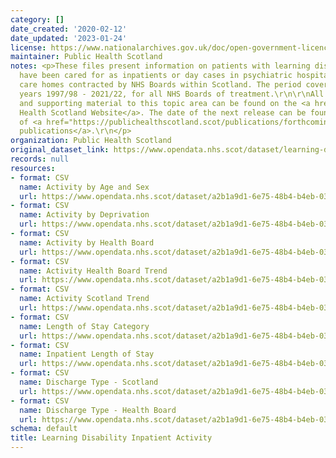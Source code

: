 ```yaml
---
category: []
date_created: '2020-02-12'
date_updated: '2023-01-24'
license: https://www.nationalarchives.gov.uk/doc/open-government-licence/version/3/
maintainer: Public Health Scotland
notes: <p>These files present information on patients with learning disabilities who
  have been cared for as inpatients or day cases in psychiatric hospitals and certain
  care homes contracted by NHS Boards within Scotland. The period covered is financial
  years 1997/98 - 2021/22, for all NHS Boards of treatment.\r\n\r\nAll publications
  and supporting material to this topic area can be found on the <a href="https://publichealthscotland.scot/publications/learning-disability-inpatient-activity/">Public
  Health Scotland Website</a>. The date of the next release can be found on our list
  of <a href="https://publichealthscotland.scot/publications/forthcoming-publications/">forthcoming
  publications</a>.\r\n</p>
organization: Public Health Scotland
original_dataset_link: https://www.opendata.nhs.scot/dataset/learning-disability-inpatient-activity
records: null
resources:
- format: CSV
  name: Activity by Age and Sex
  url: https://www.opendata.nhs.scot/dataset/a2b1a9d1-6e75-48b4-b4eb-038519870f53/resource/5df5775b-da6d-4e28-a293-4bf1fa27cdce/download/learning-disability-age-sex-2016-2021.csv
- format: CSV
  name: Activity by Deprivation
  url: https://www.opendata.nhs.scot/dataset/a2b1a9d1-6e75-48b4-b4eb-038519870f53/resource/e359f032-3bee-4d42-a788-b2a54d15729b/download/learning-disability-deprivation-analysis-2016-2021.csv
- format: CSV
  name: Activity by Health Board
  url: https://www.opendata.nhs.scot/dataset/a2b1a9d1-6e75-48b4-b4eb-038519870f53/resource/eaa3af2b-9907-4db5-b765-d5fcf3c41cbc/download/learning-disability-health-board-analysis-2016-2021.csv
- format: CSV
  name: Activity Health Board Trend
  url: https://www.opendata.nhs.scot/dataset/a2b1a9d1-6e75-48b4-b4eb-038519870f53/resource/f38aa75c-4429-4a41-8eaa-2696c17b21cd/download/learning-disability-health-board-trends-1997-2021.csv
- format: CSV
  name: Activity Scotland Trend
  url: https://www.opendata.nhs.scot/dataset/a2b1a9d1-6e75-48b4-b4eb-038519870f53/resource/629fa980-f2e1-4b82-bb1a-d10e909c6703/download/learning-disability-scotland-trends-1997-2021.csv
- format: CSV
  name: Length of Stay Category
  url: https://www.opendata.nhs.scot/dataset/a2b1a9d1-6e75-48b4-b4eb-038519870f53/resource/aeaf91af-80d7-4cd8-b6fa-f81efeaaf547/download/learning-disability-los-analysis-2016-2021.csv
- format: CSV
  name: Inpatient Length of Stay
  url: https://www.opendata.nhs.scot/dataset/a2b1a9d1-6e75-48b4-b4eb-038519870f53/resource/5ac08840-e9a0-4886-8246-e1277a2a6679/download/learning-disability-inpatient-los-analysis-2016-2021.csv
- format: CSV
  name: Discharge Type - Scotland
  url: https://www.opendata.nhs.scot/dataset/a2b1a9d1-6e75-48b4-b4eb-038519870f53/resource/6181ac07-9837-4ada-890f-1e470d0ceafb/download/learning-disability-discharge-type-analysis-2016-2021.csv
- format: CSV
  name: Discharge Type - Health Board
  url: https://www.opendata.nhs.scot/dataset/a2b1a9d1-6e75-48b4-b4eb-038519870f53/resource/e04257cb-a3d8-42e0-a6a8-0b7d6e975758/download/learning-disability-regular-discharges-analysis-2016-2021.csv
schema: default
title: Learning Disability Inpatient Activity
---
```

